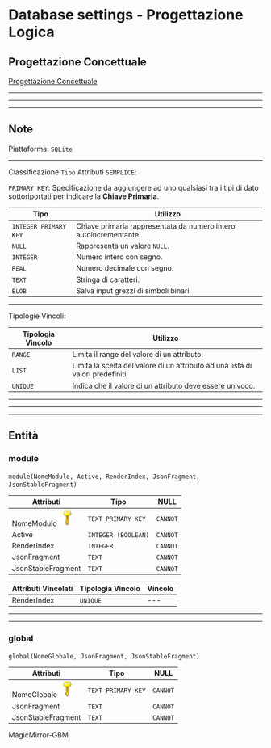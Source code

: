 # Database settings - Progettazione Logica

## Progettazione Concettuale

[Progettazione Concettuale](../Progettazione%20Concettuale/Progettazione%20Concettuale.md)

---
---
---

## Note

Piattaforma: `SQLite`

---

Classificazione `Tipo` Attributi `SEMPLICE`:

`PRIMARY KEY`: Specificazione da aggiungere ad uno qualsiasi tra i tipi di dato sottoriportati
per indicare la __Chiave Primaria__.

| Tipo                  | Utilizzo                                                          |
| --------------------- | ----------------------------------------------------------------- |
| `INTEGER PRIMARY KEY` | Chiave primaria rappresentata da numero intero autoincrementante. |
| `NULL`                | Rappresenta un valore `NULL`.                                     |
| `INTEGER`             | Numero intero con segno.                                          |
| `REAL`                | Numero decimale con segno.                                        |
| `TEXT`                | Stringa di caratteri.                                             |
| `BLOB`                | Salva input grezzi di simboli binari.                             |

---

Tipologie Vincoli:

| Tipologia Vincolo | Utilizzo                                                                        |
| ----------------- | ------------------------------------------------------------------------------- |
| `RANGE`           | Limita il range del valore di un attributo.                                     |
| `LIST`            | Limita la scelta del valore di un attributo ad una lista di valori predefiniti. |
| `UNIQUE`          | Indica che il valore di un attributo deve essere univoco.                       |

---
---
---

## Entità

### module

```
module(NomeModulo, Active, RenderIndex, JsonFragment, JsonStableFragment)
```

| Attributi                                            | Tipo                | NULL     |
| ---------------------------------------------------- | ------------------- | -------- |
| NomeModulo ![primary_key](resources/primary_key.png) | `TEXT PRIMARY KEY`  | `CANNOT` |
| Active                                               | `INTEGER (BOOLEAN)` | `CANNOT` |
| RenderIndex                                          | `INTEGER`           | `CANNOT` |
| JsonFragment                                         | `TEXT`              | `CANNOT` |
| JsonStableFragment                                   | `TEXT`              | `CANNOT` |

| Attributi Vincolati | Tipologia Vincolo | Vincolo |
| ------------------- | ----------------- | ------- |
| RenderIndex         | `UNIQUE`          | ---     |

---
---

### global

```
global(NomeGlobale, JsonFragment, JsonStableFragment)
```

| Attributi                                             | Tipo               | NULL     |
| ----------------------------------------------------- | ------------------ | -------- |
| NomeGlobale ![primary_key](resources/primary_key.png) | `TEXT PRIMARY KEY` | `CANNOT` |
| JsonFragment                                          | `TEXT`             | `CANNOT` |
| JsonStableFragment                                    | `TEXT`             | `CANNOT` |

MagicMirror-GBM
